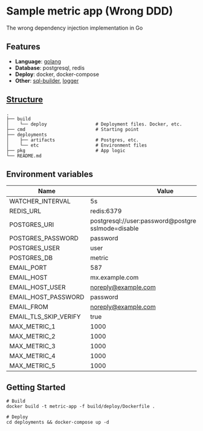# Sample metric app (Wrong DDD)
The wrong dependency injection implementation in Go

## Features
- **Language**: [golang](https://golang.org/doc/install#install)
- **Database**: postgresql, redis
- **Deploy**: docker, docker-compose
- **Other**: [sql-builder](github.com/Masterminds/squirrel), [logger](github.com/sirupsen/logrus)

## [Structure](https://github.com/golang-standards/project-layout)
```
.
├── build
│    └── deploy                  # Deployment files. Docker, etc.
├── cmd                          # Starting point
├── deployments
│    ├── artifacts               # Postgres, etc.
│    └── etc                     # Environment files
├── pkg                          # App logic
└── README.md
```

## Environment variables
Name | Value
------------ | -------------
WATCHER_INTERVAL|5s
REDIS_URL|redis:6379
POSTGRES_URI|postgresql://user:password@postgres:5432/metric?sslmode=disable
POSTGRES_PASSWORD|password
POSTGRES_USER|user
POSTGRES_DB|metric
EMAIL_PORT|587
EMAIL_HOST|mx.example.com
EMAIL_HOST_USER|noreply@example.com
EMAIL_HOST_PASSWORD|password
EMAIL_FROM|noreply@example.com
EMAIL_TLS_SKIP_VERIFY|true
MAX_METRIC_1|1000
MAX_METRIC_2|1000
MAX_METRIC_3|1000
MAX_METRIC_4|1000
MAX_METRIC_5|1000

## Getting Started
```shell script
# Build
docker build -t metric-app -f build/deploy/Dockerfile .

# Deploy
cd deployments && docker-compose up -d
```
